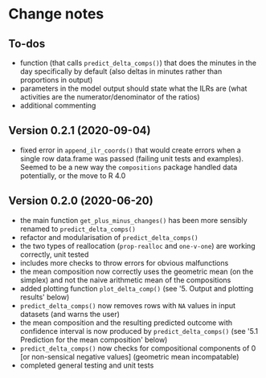 
# Change notes

## To-dos

* function (that calls `predict_delta_comps()`) that does the minutes in the day specifically by default (also deltas in minutes rather than proportions in output)
* parameters in the model output should state what the ILRs are (what activities are the numerator/denominator of the ratios)
* additional commenting


## Version 0.2.1 (2020-09-04)

* fixed error in `append_ilr_coords()` that would create errors when a single row data.frame was passed (failing unit tests and examples). Seemed to be a new way the `compositions` package handled data potentially, or the move to R 4.0


## Version 0.2.0 (2020-06-20)

* the main function `get_plus_minus_changes()` has been more sensibly renamed to `predict_delta_comps()`
* refactor and modularisation of `predict_delta_comps()`
* the two types of reallocation (`prop-realloc` and `one-v-one`) are working correctly, unit tested
* includes more checks to throw errors for obvious malfunctions
* the mean composition now correctly uses the geometric mean (on the simplex) and not the naive arithmetic mean of the compositions
* added plotting function `plot_delta_comp()` (see '5. Output and plotting results' below)
* `predict_delta_comps()` now removes rows with `NA` values in input datasets (and warns the user)
* the mean composition and the resulting predicted outcome with confidence interval is now produced by `predict_delta_comps()` (see '5.1 Prediction for the mean composition' below)
* `predict_delta_comps()` now checks for compositional components of 0 [or non-sensical negative values] (geometric mean incompatable)
* completed general testing and unit tests